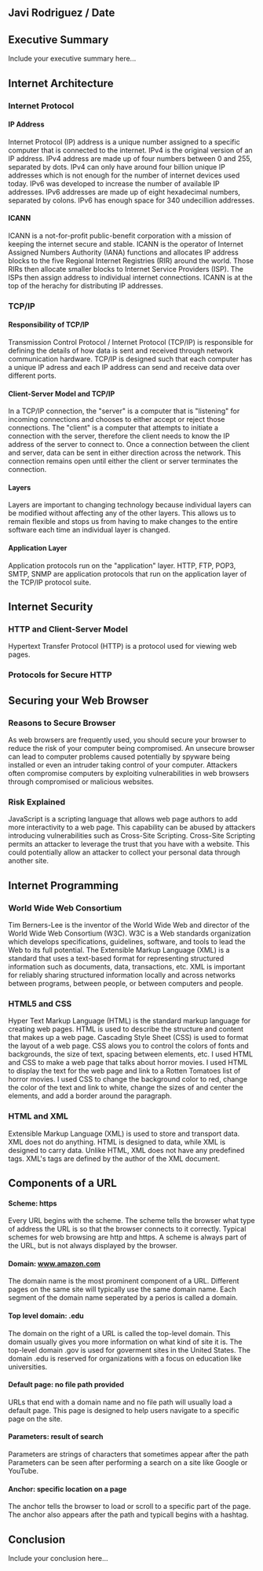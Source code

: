 ## Javi Rodriguez / Date

## Executive Summary 
Include your executive summary here...

## Internet Architecture
### Internet Protocol
#### IP Address
Internet Protocol (IP) address is a unique number assigned to a specific computer that is connected to the internet. IPv4 is the original version of an IP address. IPv4 address are made up of four numbers between 0 and 255, separated by dots. IPv4 can only have around four billion unique IP addresses which is not enough for the number of internet devices used today. IPv6 was developed to increase the number of available IP addresses. IPv6 addresses are made up of eight hexadecimal numbers, separated by colons. IPv6 has enough space for 340 undecillion addresses.
#### ICANN
ICANN is a not-for-profit public-benefit corporation with a mission of keeping the internet secure and stable. ICANN is the operator of Internet Assigned Numbers Authority (IANA) functions and allocates IP address blocks to the five Regional Internet Registries (RIR) around the world. Those RIRs then allocate smaller blocks to Internet Service Providers (ISP). The ISPs then assign address to individual internet connections. ICANN is at the top of the herachy for distributing IP addresses.
### TCP/IP
#### Responsibility of TCP/IP
Transmission Control Protocol / Internet Protocol (TCP/IP) is responsible for defining the details of how data is sent and received through network communication hardware. TCP/IP is designed such that each computer has a unique IP adress and each IP address can send and receive data over different ports.
#### Client-Server Model and TCP/IP
In a TCP/IP connection, the "server" is a computer that is "listening" for incoming connections and chooses to either accept or reject those connections. The "client" is a computer that attempts to initiate a connection with the server, therefore the client needs to know the IP address of the server to connect to. Once a connection between the client and server, data can be sent in either direction across the network. This connection remains open until either the client or server terminates the connection. 
#### Layers
Layers are important to changing technology because individual layers can be modified without affecting any of the other layers. This allows us to remain flexible and stops us from having to make changes to the entire software each time an individual layer is changed.
#### Application Layer
Application protocols run on the "application" layer. HTTP, FTP, POP3, SMTP, SNMP are application protocols that run on the application layer of the TCP/IP protocol suite.

## Internet Security
### HTTP and Client-Server Model
Hypertext Transfer Protocol (HTTP) is a protocol used for viewing web pages.
### Protocols for Secure HTTP

## Securing your Web Browser
### Reasons to Secure Browser
As web browsers are frequently used, you should secure your browser to reduce the risk of your computer being compromised. An unsecure browser can lead to computer problems caused potentially by spyware being installed or even an intruder taking control of your computer. Attackers often compromise computers by exploiting vulnerabilities in web browsers through compromised or malicious websites. 
### Risk Explained
JavaScript is a scripting language that allows web page authors to add more interactivity to a web page. This capability can be abused by attackers introducing vulnerabilities such as Cross-Site Scripting. Cross-Site Scripting permits an attacker to leverage the trust that you have with a website. This could potentially allow an attacker to collect your personal data through another site.

## Internet Programming
### World Wide Web Consortium
Tim Berners-Lee is the inventor of the World Wide Web and director of the World Wide Web Consortium (W3C). W3C is a Web standards organization which develops specifications, guidelines, software, and tools to lead the Web to its full potential. The Extensible Markup Language (XML) is a standard that uses a text-based format for representing structured information such as documents, data, transactions, etc. XML is important for reliably sharing structured information locally and across networks between programs, between people, or between computers and people.
### HTML5 and CSS
Hyper Text Markup Language (HTML) is the standard markup language for creating web pages. HTML is used to describe the structure and content that makes up a web page. Cascading Style Sheet (CSS) is used to format the layout of a web page. CSS alows you to control the colors of fonts and backgrounds, the size of text, spacing between elements, etc. I used HTML and CSS to make a web page that talks about horror movies. I used HTML to display the text for the web page and link to a Rotten Tomatoes list of horror movies. I used CSS to change the background color to red, change the color of the text and link to white, change the sizes of and center the elements, and add a border around the paragraph.
### HTML and XML
Extensible Markup Language (XML) is used to store and transport data. XML does not do anything. HTML is designed to data, while XML is designed to carry data. Unlike HTML, XML does not have any predefined tags. XML's tags are defined by the author of the XML document.
## Components of a URL
#### Scheme: https
Every URL begins with the scheme. The scheme tells the browser what type of address the URL is so that the browser connects to it correctly. Typical schemes for web browsing are http and https. A scheme is always part of the URL, but is not always displayed by the browser.
#### Domain: www.amazon.com
The domain name is the most prominent component of a URL. Different pages on the same site will typically use the same domain name. Each segment of the domain name seperated by a perios is called a domain.
#### Top level domain: .edu
The domain on the right of a URL is called the top-level domain. This domain usually gives you more information on what kind of site it is. The top-level domain .gov is used for goverment sites in the United States. The domain .edu is reserved for organizations with a focus on education like universities.
#### Default page: no file path provided
URLs that end with a domain name and no file path will usually load  a default page. This page is designed to help users navigate to a specific page on the site.
#### Parameters: result of search
Parameters are strings of characters that sometimes appear after the path Parameters can be seen after performing a search on a site like Google or YouTube.
#### Anchor: specific location on a page
The anchor tells the browser to load or scroll to a specific part of the page. The anchor also appears after the path and typicall begins with a hashtag.

## Conclusion
Include your conclusion here...
